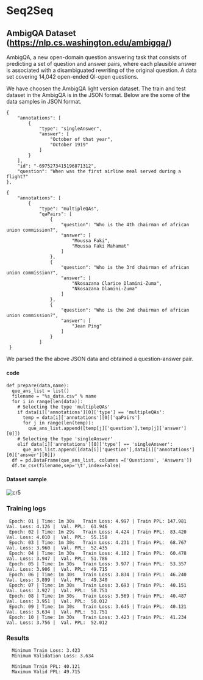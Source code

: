 # Seq2Seq

##  AmbigQA Dataset (https://nlp.cs.washington.edu/ambigqa/) 
AmbigQA, a new open-domain question answering task that consists of predicting a set of question and answer pairs, where each plausible answer is associated with a disambiguated rewriting of the original question. A data set covering 14,042 open-ended QI-open questions.

We have choosen the AmbigQA light version dataset. The train and test dataset in the AmbigQA is in the JSON format. Below are the some of the data samples in JSON format.

    {
        "annotations": [            
            {
                "type": "singleAnswer",
                "answer": [
                    "October of that year",
                    "October 1919"
                ]
            }
        ],
        "id": "-6975273415196871312",
        "question": "When was the first airline meal served during a flight?"
    },
    
    {
        "annotations": [
            {
                "type": "multipleQAs",
                "qaPairs": [
                    {
                        "question": "Who is the 4th chairman of african union commission?",
                        "answer": [
                            "Moussa Faki",
                            "Moussa Faki Mahamat"
                        ]
                    },
                    {
                        "question": "Who is the 3rd chairman of african union commission?",
                        "answer": [
                            "Nkosazana Clarice Dlamini-Zuma",
                            "Nkosazana Dlamini-Zuma"
                        ]
                    },
                    {
                        "question": "Who is the 2nd chairman of african union commission?",
                        "answer": [
                            "Jean Ping"
                        ]
                    }
                ]
     }
     
We parsed the the above JSON data and obtained a question-answer pair.

#### code
    def prepare(data,name):
      que_ans_list = list()
      filename = "%s_data.csv" % name
      for i in range(len(data)):
        # Selecting the type 'multipleQAs'
        if data[i]['annotations'][0]['type'] == 'multipleQAs':
          temp = data[i]['annotations'][0]['qaPairs']
          for j in range(len(temp)):
            que_ans_list.append([temp[j]['question'],temp[j]['answer'][0]])
        # Selecting the type 'singleAnswer'
        elif data[i]['annotations'][0]['type'] == 'singleAnswer':
          que_ans_list.append([data[i]['question'],data[i]['annotations'][0]['answer'][0]])
      df = pd.DataFrame(que_ans_list, columns =['Questions', 'Answers'])
      df.to_csv(filename,sep='\t',index=False)

#### Dataset sample
  ![cr5](https://user-images.githubusercontent.com/36162708/123113890-8649df00-d45c-11eb-95e6-2965c4036282.jpg)

### Training logs
 
     Epoch: 01 | Time: 1m 30s	Train Loss: 4.997 | Train PPL: 147.981	 Val. Loss: 4.126 |  Val. PPL:  61.946
     Epoch: 02 | Time: 1m 29s	Train Loss: 4.424 | Train PPL:  83.420	 Val. Loss: 4.010 |  Val. PPL:  55.158
     Epoch: 03 | Time: 1m 30s	Train Loss: 4.231 | Train PPL:  68.767	 Val. Loss: 3.960 |  Val. PPL:  52.435
     Epoch: 04 | Time: 1m 30s	Train Loss: 4.102 | Train PPL:  60.478	 Val. Loss: 3.947 |  Val. PPL:  51.786
     Epoch: 05 | Time: 1m 30s	Train Loss: 3.977 | Train PPL:  53.357	 Val. Loss: 3.906 |  Val. PPL:  49.715
     Epoch: 06 | Time: 1m 30s	Train Loss: 3.834 | Train PPL:  46.240	 Val. Loss: 3.899 |  Val. PPL:  49.340
     Epoch: 07 | Time: 1m 30s	Train Loss: 3.693 | Train PPL:  40.151	 Val. Loss: 3.927 |  Val. PPL:  50.751
     Epoch: 08 | Time: 1m 30s	Train Loss: 3.569 | Train PPL:  40.487	 Val. Loss: 3.951 |  Val. PPL:  50.012
     Epoch: 09 | Time: 1m 30s	Train Loss: 3.645 | Train PPL:  40.121	 Val. Loss: 3.634 |  Val. PPL:  51.751
     Epoch: 10 | Time: 1m 30s	Train Loss: 3.423 | Train PPL:  41.234	 Val. Loss: 3.756 |  Val. PPL:  52.012
### Results

      Minimum Train Loss: 3.423   
      Minimum Validation Loss: 3.634   
   
      Minimum Train PPL: 40.121   
      Maximum Valid PPL: 49.715 
    

